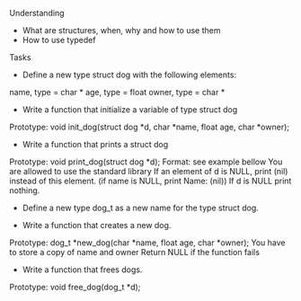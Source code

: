 Understanding 

- What are structures, when, why and how to use them
- How to use typedef

Tasks

- Define a new type struct dog with the following elements:

name, type = char *
age, type = float
owner, type = char *

- Write a function that initialize a variable of type struct dog

Prototype: void init_dog(struct dog *d, char *name, float age, char *owner);

- Write a function that prints a struct dog

Prototype: void print_dog(struct dog *d);
Format: see example bellow
You are allowed to use the standard library
If an element of d is NULL, print (nil) instead of this element. (if name is NULL, print Name: (nil))
If d is NULL print nothing.

- Define a new type dog_t as a new name for the type struct dog.

- Write a function that creates a new dog.

Prototype: dog_t *new_dog(char *name, float age, char *owner);
You have to store a copy of name and owner
Return NULL if the function fails

- Write a function that frees dogs.

Prototype: void free_dog(dog_t *d);

